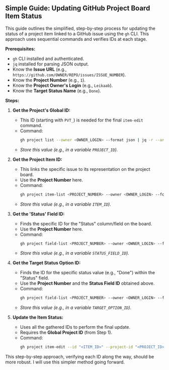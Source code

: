 ## Simple Guide: Updating GitHub Project Board Item Status

This guide outlines the simplified, step-by-step process for updating the status of a project item linked to a GitHub issue using the `gh` CLI. This approach uses sequential commands and verifies IDs at each stage.

**Prerequisites:**

*   `gh` CLI installed and authenticated.
*   `jq` installed for parsing JSON output.
*   Know the **Issue URL** (e.g., `https://github.com/OWNER/REPO/issues/ISSUE_NUMBER`).
*   Know the **Project Number** (e.g., `1`).
*   Know the **Project Owner's Login** (e.g., `Leikaab`).
*   Know the **Target Status Name** (e.g., `Done`).

**Steps:**

1.  **Get the Project's Global ID:**
    *   This ID (starting with `PVT_`) is needed for the final `item-edit` command.
    *   Command:
        ```bash
        gh project list --owner <OWNER_LOGIN> --format json | jq -r --argjson projNum <PROJECT_NUMBER> '.projects[] | select(.number == $projNum) | .id'
        ```
    *   *Store this value (e.g., in a variable `PROJECT_ID`).*

2.  **Get the Project Item ID:**
    *   This links the specific issue to its representation on the project board.
    *   Use the **Project Number** here.
    *   Command:
        ```bash
        gh project item-list <PROJECT_NUMBER> --owner <OWNER_LOGIN> --format json | jq -r --arg url "<ISSUE_URL>" '.items[] | select(.content.url == $url) | .id'
        ```
    *   *Store this value (e.g., in a variable `ITEM_ID`).*

3.  **Get the 'Status' Field ID:**
    *   Finds the specific ID for the "Status" column/field on the board.
    *   Use the **Project Number** here.
    *   Command:
        ```bash
        gh project field-list <PROJECT_NUMBER> --owner <OWNER_LOGIN> --format json | jq -r '.fields[] | select(.name == "Status") | .id'
        ```
    *   *Store this value (e.g., in a variable `STATUS_FIELD_ID`).*

4.  **Get the Target Status Option ID:**
    *   Finds the ID for the specific status value (e.g., "Done") within the "Status" field.
    *   Use the **Project Number** and the **Status Field ID** obtained above.
    *   Command:
        ```bash
        gh project field-list <PROJECT_NUMBER> --owner <OWNER_LOGIN> --format json | jq -r --arg field_id "<STATUS_FIELD_ID>" --arg status_name "<TARGET_STATUS_NAME>" '.fields[] | select(.id == $field_id) | .options[] | select(.name == $status_name) | .id'
        ```
    *   *Store this value (e.g., in a variable `TARGET_OPTION_ID`).*

5.  **Update the Item Status:**
    *   Uses all the gathered IDs to perform the final update.
    *   Requires the **Global Project ID** (from Step 1).
    *   Command:
        ```bash
        gh project item-edit --id "<ITEM_ID>" --project-id "<PROJECT_ID>" --field-id "<STATUS_FIELD_ID>" --single-select-option-id "<TARGET_OPTION_ID>"
        ```

This step-by-step approach, verifying each ID along the way, should be more robust. I will use this simpler method going forward.